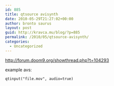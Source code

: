 ```yaml
---
id: 885
title: qtsource avisynth
date: 2010-05-29T21:27:02+00:00
author: bronto saurus
layout: post
guid: http://kravca.mu/blog/?p=885
permalink: /2010/05/qtsource-avisynth/
categories:
  - Uncategorized
---
```

<http://forum.doom9.org/showthread.php?t=104293>

example avs:
  
`qtinput("file.mov", audio=true)`